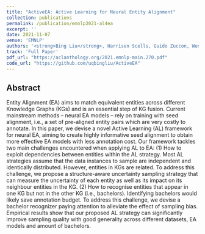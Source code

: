 ```yaml
---
title: "ActiveEA: Active Learning for Neural Entity Alignment"
collection: publications
permalink: /publication/emnlp2021-al4ea
excerpt: ''
date: 2021-11-07
venue: 'EMNLP'
authors: '<strong>Bing Liu</strong>, Harrisen Scells, Guido Zuccon, Wen Hua, Genghong Zhao'
track: 'Full Paper'
pdf_url: "https://aclanthology.org/2021.emnlp-main.270.pdf"
code_url: "https://github.com/uqbingliu/ActiveEA"
---
```


## Abstract


Entity Alignment (EA) aims to match equivalent entities across different Knowledge Graphs
(KGs) and is an essential step of KG fusion. Current mainstream methods – neural
EA models – rely on training with seed alignment, i.e., a set of pre-aligned entity pairs
which are very costly to annotate. In this paper,
we devise a novel Active Learning (AL) framework for neural EA, aiming to create highly
informative seed alignment to obtain more effective EA models with less annotation cost.
Our framework tackles two main challenges
encountered when applying AL to EA:
(1) How to exploit dependencies between entities within the AL strategy. Most AL strategies
assume that the data instances to sample are
independent and identically distributed. However, entities in KGs are related. To address
this challenge, we propose a structure-aware
uncertainty sampling strategy that can measure
the uncertainty of each entity as well as its impact on its neighbour entities in the KG.
(2) How to recognise entities that appear in
one KG but not in the other KG (i.e., bachelors). Identifying bachelors would likely save
annotation budget. To address this challenge,
we devise a bachelor recognizer paying attention to alleviate the effect of sampling bias.
Empirical results show that our proposed AL
strategy can significantly improve sampling
quality with good generality across different
datasets, EA models and amount of bachelors.

